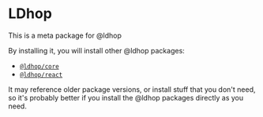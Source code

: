 # LDhop

This is a meta package for @ldhop

By installing it, you will install other @ldhop packages:

- [`@ldhop/core`](https://npmjs.com/package/@ldhop/core)
- [`@ldhop/react`](https://npmjs.com/package/@ldhop/react)

It may reference older package versions, or install stuff that you don't need, so it's probably better if you install the @ldhop packages directly as you need.
